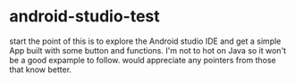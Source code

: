 # android-studio-test
start
the point of this is to explore the Android studio IDE and get a simple App built with some button and functions.
I'm not to hot on Java so it won't be a good expample to follow.
would appreciate any pointers from those that know better.
